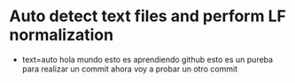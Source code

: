 # Auto detect text files and perform LF normalization
* text=auto
hola mundo 
esto es aprendiendo github
esto es un pureba para realizar un commit
ahora voy a probar un otro commit
